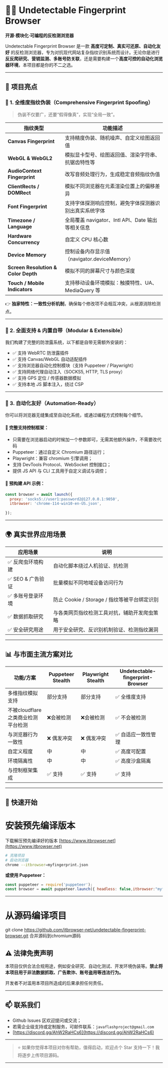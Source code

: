 # 🕵️‍♂️ Undetectable Fingerprint Browser  
**开源·模块化·可编程的反检测浏览器**

Undetectable Fingerprint Browser 是一款 **高度可定制、真实可还原、自动化友好** 的反检测浏览器，专为对抗现代网站复杂指纹识别系统而设计。无论你是进行 **反反爬研究、营销监测、多账号防关联**，还是需要构建一个**高度可控的自动化浏览器环境**，本项目都是你的不二之选。

---

## 🚀 项目亮点

### 🧠 1. 全维度指纹伪装（Comprehensive Fingerprint Spoofing）

> 伪装不仅要广，还要“假得像真”，实现“全局一致”。

| 指纹类型        | 功能描述 |
|----------------|----------|
| **Canvas Fingerprint** | 支持精度伪装、随机噪声、自定义绘图返回值 |
| **WebGL & WebGL2** | 模拟显卡型号、绘图返回值、渲染字符串、抗锯齿特性等 |
| **AudioContext Fingerprint** | 改写音频处理行为，生成稳定音频指纹伪值 |
| **ClientRects / DOMRect** | 模拟不同浏览器在元素渲染位置上的偏移差异 |
| **Font Fingerprint** | 支持字体探测响应控制，避免字体探测器识别出真实系统字体 |
| **Timezone / Language** | 全局覆盖 navigator、Intl API、Date 输出等相关信息 |
| **Hardware Concurrency** | 自定义 CPU 核心数 |
| **Device Memory** | 控制设备内存显示值（navigator.deviceMemory） |
| **Screen Resolution & Color Depth** | 模拟不同的屏幕尺寸与颜色深度 |
| **Touch / Mobile Indicators** | 支持移动设备环境模拟：触摸特性、UA、MediaQuery 等 |

👉 **独家特性：一致性分析机制**，确保每个修改项不会相互冲突，从根源消除检测点。

---

### 🧩 2. 全面支持 & 内置自带（Modular & Extensible）

我们构建了完整的防泄露系统，以下都是自带无需额外安装的：

- ✅ 支持 WebRTC 防泄露插件  
- ✅ 支持 Canvas/WebGL 自动适配插件  
- ✅ 支持浏览器自动化控制模块（支持 Puppeteer / Playwright）  
- ✅ 支持网络代理自动注入（SOCKS5, HTTP, TLS proxy）  
- ✅ 支持 GPS 定位 / 传感器数据模拟  
- ✅ 支持本地 JS 脚本注入，绕过 CSP  



---

### 🤖 3. 自动化友好（Automation-Ready）

你可以将浏览器无缝集成至自动化系统，或通过编程方式控制每个细节。

#### 🤝 完整支持控制框架：
- 只需要在浏览器启动的时候加一个参数即可，无需其他额外操作，不需要改代码
- Puppeteer：通过自定义 Chromium 路径运行；
- Playwright：兼容 chromium 引擎调用；
- 支持 DevTools Protocol、WebSocket 控制接口；
- 提供 JS API 与 CLI 工具用于自定义调试与调控；

#### 🧪 预构建 API 示例：

```js
const browser = await launch({
  proxy: 'socks5://user1:password2@127.0.0.1:9050',
  itbrowser: 'chrome-114-win10-en-US.json',
  
});
```

---

## 🌍 真实世界应用场景

| 应用场景         | 说明 |
|------------------|------|
| ✅ 反爬虫环境构建 | 自动化脚本绕过人机验证、抗检测 |
| ✅ SEO & 广告验证 | 批量模拟不同地域设备访问行为 |
| ✅ 多账号登录环境 | 防止 Cookie / Storage / 指纹等被平台绑定识别 |
| ✅ 数据抓取研究   | 与各类网页指纹检测工具对抗，辅助开发爬虫策略 |
| ✅ 安全研究用途   | 用于安全研究、反识别机制验证、检测指纹漏洞 |

---

## 📊 与市面主流方案对比

| 功能/方案               | Puppeteer Stealth | Playwright Stealth | Undetectable-fingerprint-Browser |
|------------------------|-------------------|--------------------|--------------------------|
| 多维指纹模拟支持       | 部分支持          | 部分支持           | ✅ 全维度支持             |
| 不被cloudflare之类商业检测平台检测 | ❌会被检测         | ❌会被检测          | ✅ 不会被检测                     |
| 与浏览器行为一致性     | ❌ 偶发冲突        | ❌ 偶发冲突         | ✅ 自适应一致性管理       |
| 自定义程度             | 中                | 中                 | ✅ 高度可配置             |
| 环境隔离性             | 中                | 中                 | ✅ 高度沙盒隔离           |
| 与控制框架集成         | ✅ 支持            | ✅ 支持             | ✅ 支持                   |

---

## 🔧 快速开始
# 安装预先编译版本
下载解压预先编译好的版本 [https://www.itbrowser.net](https://www.itbrowser.net)

```bash
# 克隆项目
# 启动浏览器
chrome --itbrowser=myfingerprint.json
```

**或使用 Puppeteer：**

```js
const puppeteer = require('puppeteer');
const browser = await puppeteer.launch({ headless: false,itbrowser:"myfingerprint.json" });
```

---

# 从源码编译项目
git clone https://github.com/itbrowser-net/undetectable-fingerprint-browser.git
合并源码到chromium源码


## ⚠️ 法律免责声明

本项目仅供合法合规用途，例如安全研究、自动化测试、开发环境伪装等。**禁止将本项目用于非法数据抓取、广告欺诈、账号盗用等违法行为。**

开发者不对滥用本项目所造成的后果承担任何责任。

---

## 📫 联系我们

- Github Issues 区欢迎提问或交流；
- 若需企业级支持或定制服务，可邮件联系：`javaflashproject@gmail.com`
- [https://discord.gg/AhW2RaHCs6](https://discord.gg/AhW2RaHCs6)

---

> ⭐ 如果你觉得本项目对你有帮助，值得启动，欢迎点个 Star 支持一下！我将逐步上传项目源码。

---
